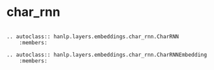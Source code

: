 # char_rnn


```{eval-rst}

.. autoclass:: hanlp.layers.embeddings.char_rnn.CharRNN
	:members:

.. autoclass:: hanlp.layers.embeddings.char_rnn.CharRNNEmbedding
	:members:

```
